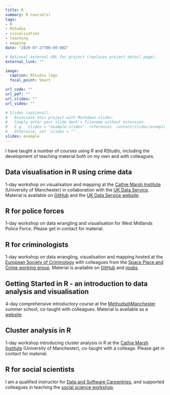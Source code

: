 ```yaml
---
title: R
summary: R course(s)
tags:
- R
- RStudio
- visualisation
- teaching
- mapping
date: "2020-07-27T00:00:00Z"

# Optional external URL for project (replaces project detail page).
external_link: ""

image:
  caption: RStudio logo
  focal_point: Smart

url_code: ""
url_pdf: ""
url_slides: ""
url_video: ""

# Slides (optional).
#   Associate this project with Markdown slides.
#   Simply enter your slide deck's filename without extension.
#   E.g. `slides = "example-slides"` references `content/slides/example-slides.md`.
#   Otherwise, set `slides = ""`.
slides: example
---
```


I have taught a number of courses using R and RStudio, including the development of teaching material both on my own and with colleagues.

## Data visualisation in R using crime data

1-day workshop on visualisation and mapping at the [Cathie Marsh Institute](https://www.cmi.manchester.ac.uk/) (University of Manchester) in collaboration with the [UK Data Service](https://ukdataservice.ac.uk/). Material is available on [GitHub](https://github.com/langtonhugh/data_viz_R_workshop) and the [UK Data Service website](https://ukdataservice.ac.uk/news-and-events/eventsitem/?id=5552).

## R for police forces

1-day workshop on data wrangling and visualisation for West Midlands Police Force. Please get in contact for material.

## R for criminologists

1-day workshop on data wrangling, visualisation and mapping hosted at the [European Society of Criminology](https://www.esc-eurocrim.org/) with colleagues from the [Space Place and Crime working group](http://www.space-place-crime.eu/). Material is available on [GitHub](https://github.com/langtonhugh/ESC2019) and [rpubs](https://rpubs.com/spaceplacecrime).

## Getting Started in R - an introduction to data analysis and visualisation

4-day comprehensive introductory course at the [Methods@Manchester](https://www.methods.manchester.ac.uk/) summer school, co-taught with colleagues. Material is available as a [website](https://rcatlord.github.io/GSinR/).

## Cluster analysis in R

1-day workshop introducing cluster analysis in R at the [Cathie Marsh Institute](https://www.cmi.manchester.ac.uk/) (University of Manchester), co-taught with a colleage. Please get in contact for material.

## R for social scientists

I am a qualified instructor for [Data and Software Carpentries](https://carpentries.org/), and supported colleagues in teaching the [social science workshop](https://datacarpentry.org/r-socialsci/).